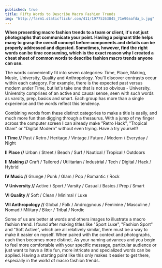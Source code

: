 ```yaml
---
published: true
title: Fifty Words to Describe Macro Fashion Trends
img: "http://farm1.staticflickr.com/411/19775263845_71e90aafda_b.jpg"
---
```


**When presenting macro fashion trends to a team or client, it's not just photographs that communicate your point. Having a poignant title helps many to grasp the overall concept before components and details can be properly addressed and digested. Sometimes, however, find the right words can be time consuming, which is the exact reason why I created a cheat sheet of common words to describe fashion macro trends anyone can use.**

The words conveniently fit into seven categories: Time, Place, Making, Music, University, Quality and Anthropology. You'll discover contrasts occur within each category. For example, there is the expected past versus modern under Time, but let's take one that is not so obvious - University. University comprises of an active and causal sense, seen with such words as varsity, prep, basics and smart. Each group has more than a single experience and the words reflect this tendency. 

Combining words from these distinct categories to make a title is easily, and much more fun than digging through a thesaurus. With a jump of my finger across the computer screen I can already make "Retro Hack", "Tropical Glam" or "Digital Modern" without even trying. Have a try yourself!

**I	Time //** Past / Retro / Heritage / Vintage / Future / Modern / Everyday / Night

**II	Place //** Urban / Street / Beach / Surf / Nautical / Tropical / Outdoors

**II	Making //** Craft / Tailored / Utilitarian / Industrial / Tech / Digital / Hack / Hybrid

**IV	Music //** Grunge / Punk / Glam / Pop / Romantic / Rock

**V	University //** Active / Sport / Varsity / Casual / Basics / Prep / Smart

**VI	Quality //** Soft / Clean / Minimal / Luxe

**VII	Anthropology //** Global / Folk / Androgynous  / Feminine / Masculine / Nomad / Military / Biker / Tribal / Nordic

Some of us are better at words and others images to illustrate a macro fashion trend. I found after making titles like "Sport Luxe", "Fashion Sport" and "Soft Active", which are all relatively similar, there must be a way to make it easier on myself. When paired with the context and photographs, each then becomes more distinct. As your naming advances and you begin to feel more comfortable with your specific message, particular audience or just want to have a little fun, more intricate and specialized words can be applied. Having a starting point like this only makes it easier to get there, especially in the world of macro fashion trends. 
